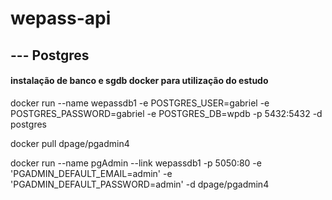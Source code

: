 # wepass-api

## --- Postgres

#### instalação de banco e sgdb docker para utilização do estudo

docker run --name wepassdb1 -e POSTGRES_USER=gabriel -e POSTGRES_PASSWORD=gabriel -e POSTGRES_DB=wpdb -p 5432:5432 -d postgres

docker pull dpage/pgadmin4

docker run --name pgAdmin --link wepassdb1 -p 5050:80 -e 'PGADMIN_DEFAULT_EMAIL=admin' -e 'PGADMIN_DEFAULT_PASSWORD=admin' -d dpage/pgadmin4
